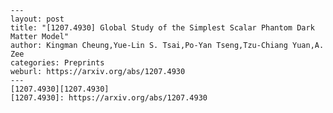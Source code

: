    ---
    layout: post
    title: "[1207.4930] Global Study of the Simplest Scalar Phantom Dark Matter Model"
    author: Kingman Cheung,Yue-Lin S. Tsai,Po-Yan Tseng,Tzu-Chiang Yuan,A. Zee
    categories: Preprints
    weburl: https://arxiv.org/abs/1207.4930
    ---
    [1207.4930][1207.4930]
    [1207.4930]: https://arxiv.org/abs/1207.4930
